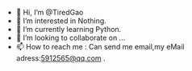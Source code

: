 - 👋 Hi, I’m @TiredGao
- 👀 I’m interested in Nothing.
- 🌱 I’m currently learning Python.
- 💞️ I’m looking to collaborate on ...
- 📫 How to reach me :
    Can send me email,my eMail adress:5912565@qq.com .

<!---
TiredGao/TiredGao is a ✨ special ✨ repository because its `README.md` (this file) appears on your GitHub profile.
You can click the Preview link to take a look at your changes.
--->
